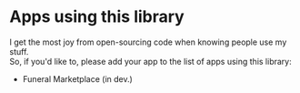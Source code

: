 # Apps using this library

I get the most joy from open-sourcing code when knowing people use my stuff.  
So, if you'd like to, please add your app to the list of apps using this library:

- Funeral Marketplace (in dev.)
